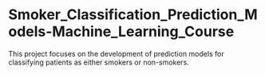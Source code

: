 # Smoker_Classification_Prediction_Models-Machine_Learning_Course
This project focuses on the development of prediction models for classifying patients as either smokers or non-smokers. 
